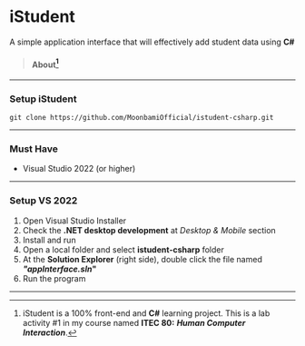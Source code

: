 # iStudent
A simple application interface that will effectively add student data using **C#**
> #### About[^note]
---

### Setup iStudent
```
git clone https://github.com/MoonbamiOfficial/istudent-csharp.git
```

---

### Must Have
* Visual Studio 2022 (or higher) 

---

### Setup VS 2022
1. Open Visual Studio Installer
2. Check the **.NET desktop development** at _Desktop & Mobile_ section
3. Install and run
4. Open a local folder and select **istudent-csharp** folder
5. At the **Solution Explorer** (right side), double click the file named **_"appInterface.sln_"**
6. Run the program

---



[^note]: iStudent is a 100% front-end and **C#** learning project. This is a lab activity #1 in my course named **ITEC 80:** **_Human Computer Interaction_**.

